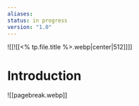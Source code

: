 ```yaml
---
aliases: 
status: in progress
version: "1.0"
---
```


![[![[<% tp.file.title %>.webp|center|512]]]]
# Introduction


![[pagebreak.webp]]